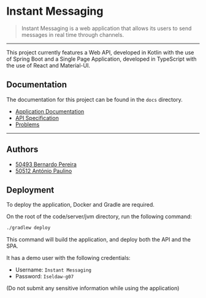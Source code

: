 # Instant Messaging

> Instant Messaging is a web application that allows its users to send messages in real time through channels.

---

This project currently features a Web API, developed in Kotlin with the use of Spring Boot 
and a Single Page Application, developed in TypeScript with the use of React and Material-UI.

## Documentation

The documentation for this project can be found in the `docs` directory.
- [Application Documentation](docs/README.md)
- [API Specification](docs/instant-messaging-api-spec.yml)
- [Problems](docs/problems)
---

## Authors

- [50493 Bernardo Pereira](https://github.com/BernardoPe)
- [50512 António Paulino](https://github.com/antonio-paulino)

## Deployment

To deploy the application, Docker and Gradle are required.

On the root of the code/server/jvm directory, run the following command:

```bash
./gradlew deploy
```

This command will build the application, and deploy both the API and the SPA.

It has a demo user with the following credentials:
- Username: `Instant Messaging`
- Password: `Iseldaw-g07`

(Do not submit any sensitive information while using the application)

